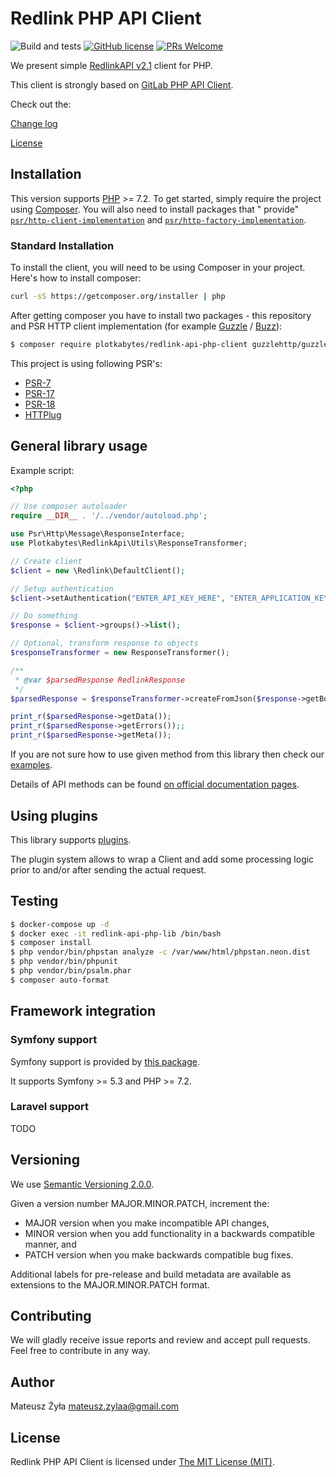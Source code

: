 # Redlink PHP API Client

![Build and tests](https://github.com/plotkabytes/redlink-api-php-client/actions/workflows/ci.yml/badge.svg)
[![GitHub license](https://img.shields.io/github/license/Naereen/StrapDown.js.svg)](https://github.com/plotkabytes/redlink-api-php-client/blob/main/LICENSE)
[![PRs Welcome](https://img.shields.io/badge/PRs-welcome-brightgreen.svg?style=flat-square)](http://makeapullrequest.com)

We present simple [RedlinkAPI v2.1](https://docs.redlink.pl/) client for PHP.

This client is strongly based on [GitLab PHP API Client](https://github.com/GitLabPHP/Client).

Check out the:

[Change log](CHANGELOG.md)

[License](LICENSE)

## Installation

This version supports [PHP](https://php.net) >= 7.2. To get started, simply require the project
using [Composer](https://getcomposer.org). You will also need to install packages that "
provide" [`psr/http-client-implementation`](https://packagist.org/providers/psr/http-client-implementation)
and [`psr/http-factory-implementation`](https://packagist.org/providers/psr/http-factory-implementation).

### Standard Installation

To install the client, you will need to be using Composer in your project. 
Here's how to install composer:

```bash
curl -sS https://getcomposer.org/installer | php
```

After getting composer you have to install two packages - 
this repository and PSR HTTP client implementation 
(for example 
[Guzzle](https://github.com/guzzle/guzzle) / 
[Buzz](https://github.com/kriswallsmith/Buzz)):

```bash
$ composer require plotkabytes/redlink-api-php-client guzzlehttp/guzzle
```

This project is using following PSR's:

* [PSR-7](https://www.php-fig.org/psr/psr-7/)
* [PSR-17](https://www.php-fig.org/psr/psr-17/)
* [PSR-18](https://www.php-fig.org/psr/psr-18/)
* [HTTPlug](https://httplug.io/)

## General library usage

Example script:

```php
<?php

// Use composer autoloader
require __DIR__ . '/../vendor/autoload.php';

use Psr\Http\Message\ResponseInterface;
use Plotkabytes\RedlinkApi\Utils\ResponseTransformer;

// Create client
$client = new \Redlink\DefaultClient();

// Setup authentication
$client->setAuthentication("ENTER_API_KEY_HERE", "ENTER_APPLICATION_KEY_HERE"); // authentication v2

// Do something
$response = $client->groups()->list();

// Optional, transform response to objects
$responseTransformer = new ResponseTransformer();

/**
 * @var $parsedResponse RedlinkResponse 
 */
$parsedResponse = $responseTransformer->createFromJson($response->getBody());

print_r($parsedResponse->getData());
print_r($parsedResponse->getErrors());;
print_r($parsedResponse->getMeta());
```

If you are not sure how to use given method from this library then check our [examples](examples).

Details of API methods can be found [on official documentation pages](https://docs.redlink.pl/).

## Using plugins

This library supports [plugins](https://docs.php-http.org/en/latest/plugins/index.html).

The plugin system allows to wrap a Client and add some processing logic prior to and/or after sending the actual request.


## Testing

```bash
$ docker-compose up -d
$ docker exec -it redlink-api-php-lib /bin/bash
$ composer install
$ php vendor/bin/phpstan analyze -c /var/www/html/phpstan.neon.dist
$ php vendor/bin/phpunit
$ php vendor/bin/psalm.phar
$ composer auto-format
```

## Framework integration

### Symfony support

Symfony support is provided by [this package](https://github.com/plotkabytes/redlink-api-bundle).

It supports Symfony >= 5.3 and PHP >= 7.2.

### Laravel support

TODO

## Versioning

We use [Semantic Versioning 2.0.0](https://semver.org/).

Given a version number MAJOR.MINOR.PATCH, increment the:

* MAJOR version when you make incompatible API changes,
* MINOR version when you add functionality in a backwards compatible manner, and
* PATCH version when you make backwards compatible bug fixes.

Additional labels for pre-release and build metadata are available as extensions to the MAJOR.MINOR.PATCH format.

## Contributing

We will gladly receive issue reports and review and accept pull requests.
Feel free to contribute in any way.

## Author

Mateusz Żyła <mateusz.zylaa@gmail.com>

## License

Redlink PHP API Client is licensed under [The MIT License (MIT)](LICENSE).
